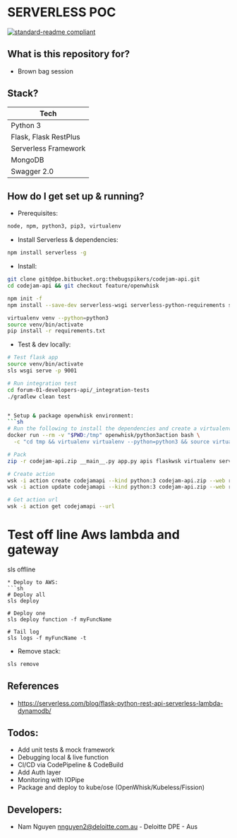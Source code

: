 # SERVERLESS POC
[![standard-readme compliant](https://img.shields.io/badge/standard--readme-OK-green.svg?style=flat-square)](https://github.com/RichardLitt/standard-readme)

## What is this repository for?

* Brown bag session


## Stack?
| Tech                  |
| --------------------- |
| Python 3              |
| Flask, Flask RestPlus |
| Serverless Framework  |
| MongoDB               |
| Swagger 2.0           |



## How do I get set up & running?

* Prerequisites:
```sh
node, npm, python3, pip3, virtualenv
```
* Install Serverless & dependencies:
```sh
npm install serverless -g
```
* Install:
```sh
git clone git@dpe.bitbucket.org:thebugspikers/codejam-api.git
cd codejam-api && git checkout feature/openwhisk

npm init -f
npm install --save-dev serverless-wsgi serverless-python-requirements serverless-offline

virtualenv venv --python=python3
source venv/bin/activate
pip install -r requirements.txt
```

* Test & dev locally:
```sh
# Test flask app
source venv/bin/activate
sls wsgi serve -p 9001

# Run integration test
cd forum-01-developers-api/_integration-tests
./gradlew clean test


* Setup & package openwhisk environment:
```sh
# Run the following to install the dependencies and create a virtualenv using a compatible Docker image:
docker run --rm -v "$PWD:/tmp" openwhisk/python3action bash \
  -c "cd tmp && virtualenv virtualenv --python=python3 && source virtualenv/bin/activate && pip install -r requirements.txt"

# Pack
zip -r codejam-api.zip __main__.py app.py apis flaskwsk virtualenv serverless.yml requirements.txt package.json README.md

# Create action
wsk -i action create codejamapi --kind python:3 codejam-api.zip --web raw -t 15000
wsk -i action update codejamapi --kind python:3 codejam-api.zip --web raw

# Get action url
wsk -i action get codejamapi --url

```

# Test off line Aws lambda and gateway
sls offline
```
* Deploy to AWS:
```sh
# Deploy all
sls deploy

# Deploy one
sls deploy function -f myFuncName

# Tail log
sls logs -f myFuncName -t
```

* Remove stack:
```sh
sls remove
```

## References

* https://serverless.com/blog/flask-python-rest-api-serverless-lambda-dynamodb/

## Todos:

* Add unit tests & mock framework
* Debugging local & live function
* CI/CD via CodePipeline & CodeBuild
* Add Auth layer
* Monitoring with IOPipe
* Package and deploy to kube/ose (OpenWhisk/Kubeless/Fission)

## Developers:

* Nam Nguyen <nnguyen2@deloitte.com.au> - Deloitte DPE - Aus

